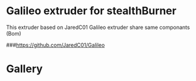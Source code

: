 # Galileo extruder for stealthBurner
This extruder based on JaredC01 Galileo extruder share same componants (Bom)

###https://github.com/JaredC01/Galileo

# Gallery
